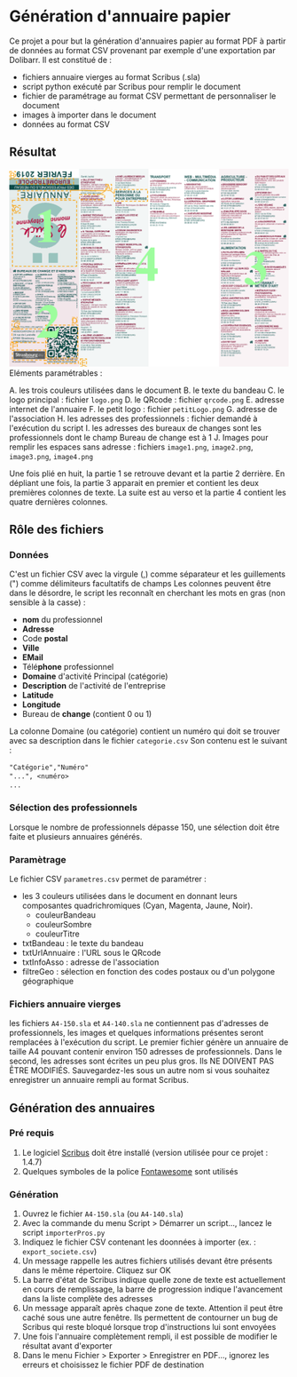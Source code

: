 # Génération d'annuaire papier
Ce projet a pour but la génération d'annuaires papier au format PDF à partir de données au format CSV provenant par exemple d'une exportation par Dolibarr.
Il est constitué de :

* fichiers annuaire vierges au format Scribus (.sla)
* script python exécuté par Scribus pour remplir le document
* fichier de paramétrage au format CSV permettant de personnaliser le document
* images à importer dans le document
* données au format CSV
## Résultat
![Résultat Recto](doc/resultatRecto.png)
Eléments paramétrables : 

A. les trois couleurs utilisées dans le document
B. le texte du bandeau
C. le logo principal : fichier `logo.png`
D. le QRcode : fichier `qrcode.png`
E. adresse internet de l'annuaire
F. le petit logo : fichier `petitLogo.png`
G. adresse de l'association
H. les adresses des professionnels : fichier demandé à l'exécution du script
I. les adresses des bureaux de changes sont les professionnels dont le champ Bureau de change est à 1
J. Images pour remplir les espaces sans adresse : fichiers `image1.png`, `image2.png`, `image3.png`, `image4.png`

Une fois plié en huit, la partie 1 se retrouve devant et la partie 2 derrière. En dépliant une fois, la partie 3  apparait en premier et contient les deux premières colonnes de texte. La suite est au verso et la partie 4 contient les quatre dernières colonnes.

## Rôle des fichiers
### Données
C'est un fichier CSV avec la virgule (,) comme séparateur et les guillements (") comme délimiteurs facultatifs de champs
Les colonnes peuvent être dans le désordre, le script les reconnaît en cherchant les mots en gras (non sensible à la casse) :

* __nom__ du professionnel
* __Adresse__
* Code __postal__
* __Ville__
* __EMail__
* Télé**phone** professionnel 
* __Domaine__ d'activité Principal (catégorie)
* __Description__ de l'activité de l'entreprise
* __Latitude__
* __Longitude__
* Bureau de __change__ (contient 0 ou 1)

La colonne Domaine (ou catégorie) contient un numéro qui doit se trouver avec sa description dans le fichier `categorie.csv`
Son contenu est le suivant : 
```
"Catégorie","Numéro"
"...", <numéro>
...
```
### Sélection des professionnels
Lorsque le nombre de professionnels dépasse 150, une sélection doit être faite et plusieurs annuaires générés.

### Paramètrage
Le fichier CSV `parametres.csv` permet de paramétrer :
* les 3 couleurs utilisées dans le document en donnant leurs composantes quadrichromiques (Cyan, Magenta, Jaune, Noir).
    * couleurBandeau
    * couleurSombre
    * couleurTitre
* txtBandeau : le texte du bandeau
* txtUrlAnnuaire : l'URL sous le QRcode
* txtInfoAsso : adresse de l'association
* filtreGeo : sélection en fonction des codes postaux ou d'un polygone géographique

### Fichiers annuaire vierges
les fichiers `A4-150.sla` et `A4-140.sla` ne contiennent pas d'adresses de professionnels, les images et quelques informations présentes seront remplacées à l'exécution du script. Le premier fichier génère un annuaire de taille A4 pouvant contenir environ 150 adresses de professionnels. Dans le second, les adresses sont écrites un peu plus gros.
Ils NE DOIVENT PAS ÊTRE MODIFIÉS. Sauvegardez-les sous un autre nom si vous souhaitez enregistrer un annuaire rempli au format Scribus.

## Génération des annuaires
### Pré requis
1. Le logiciel [Scribus](https://www.scribus.net) doit être installé (version utilisée pour ce projet : 1.4.7)
1. Quelques symboles de la police [Fontawesome](https://fontawesome.com/how-to-use/on-the-desktop/setup/getting-started) sont utilisés

### Génération
1. Ouvrez le fichier `A4-150.sla` (ou `A4-140.sla`)
1. Avec la commande du menu Script > Démarrer un script..., lancez le script `importerPros.py`
1. Indiquez le fichier CSV contenant les doonnées à importer (ex. : `export_societe.csv`)
1. Un message rappelle les autres fichiers utilisés devant être présents dans le même répertoire. Cliquez sur OK
1. La barre d'état de Scribus indique quelle zone de texte est actuellement en cours de remplissage, la barre de progression indique l'avancement dans la liste complète des adresses
1. Un message apparaît après chaque zone de texte. Attention il peut être caché sous une autre fenêtre. Ils permettent de contourner un bug de Scribus qui reste bloqué lorsque trop d'instructions lui sont envoyées
1. Une fois l'annuaire complètement rempli, il est possible de modifier le résultat avant d'exporter
1. Dans le menu Fichier > Exporter > Enregistrer en PDF..., ignorez les erreurs et choisissez le fichier PDF de destination

